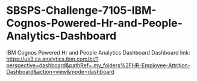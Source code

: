 # SBSPS-Challenge-7105-IBM-Cognos-Powered-Hr-and-People-Analytics-Dashboard
IBM Cognos Powered Hr and People Analytics Dashboard
Dashboard link: https://us3.ca.analytics.ibm.com/bi/?perspective=dashboard&pathRef=.my_folders%2FHR-Employee-Attrition-Dashboard&action=view&mode=dashboard
